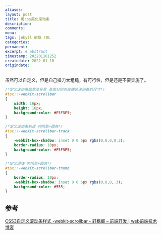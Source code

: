 ```yaml
---
aliases:
layout: post
title: 用css美化滚动条
description:
comments:
menu:
tags: jekyll 前端 TOC
categories:
permanent: 
excerpt: # abstract
timestamp: 202201101252
createdate: 2022-01-10
origindate: 
---
```


虽然可以自定义，但是自己操刀太粗糙，有可行性，但是还是不要实施了。

```css
/*定义滚动条高宽及背景 高宽分别对应横竖滚动条的尺寸*/
#toc::-webkit-scrollbar
{
    width: 16px;
    height: 16px;
    background-color: #F5F5F5;
}
 
/*定义滚动条轨道 内阴影+圆角*/
#toc::-webkit-scrollbar-track
{
    -webkit-box-shadow: inset 0 0 6px rgba(0,0,0,0.3);
    border-radius: 10px;
    background-color: #F5F5F5;
}
 
/*定义滑块 内阴影+圆角*/
#toc::-webkit-scrollbar-thumb
{
    border-radius: 10px;
    -webkit-box-shadow: inset 0 0 6px rgba(0,0,0,.3);
    background-color: #555;
}
```

## 参考
[CSS3自定义滚动条样式 -webkit-scrollbar - 轩枫阁 – 前端开发 | web前端技术博客](https://www.xuanfengge.com/css3-webkit-scrollbar.html)